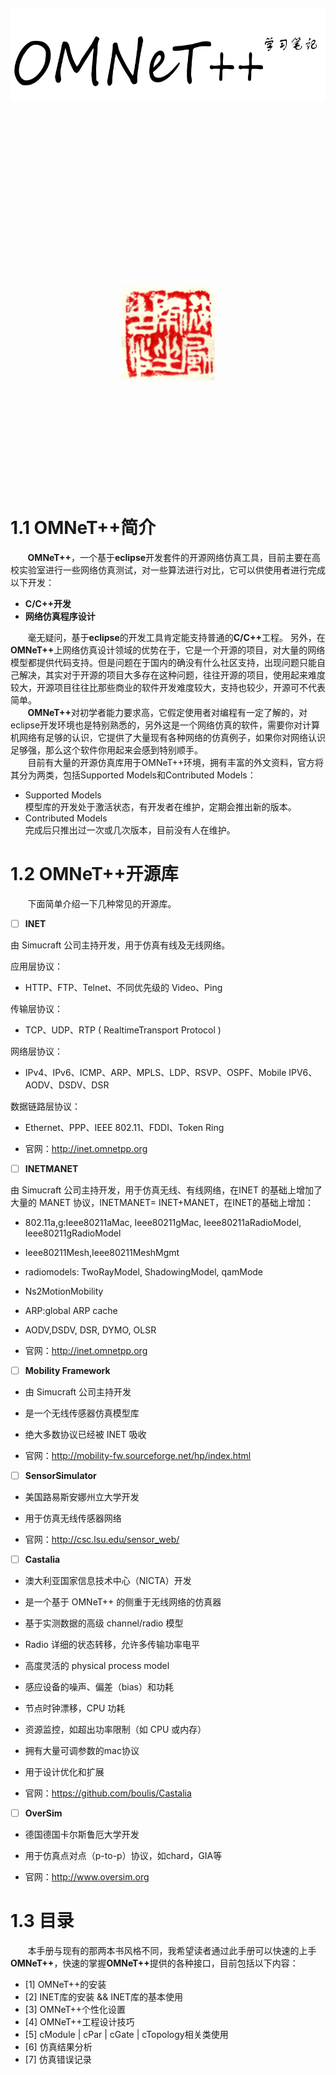 
&nbsp;
&nbsp;
&nbsp;

&nbsp;
&nbsp;

<div align="center">

<img src="img/omnetpp-2.png" height="150" width="600" >

 </div>

 &nbsp;

 &nbsp;

 &nbsp;

 &nbsp;

 &nbsp;

 &nbsp;

 &nbsp;

 &nbsp;

 &nbsp;
 <div align="center">

 <img src="img/bookIndia.png" height="150" width="150" >

  </div>
 &nbsp;

 &nbsp;

 &nbsp;

 &nbsp;


 &nbsp;

 &nbsp;

# 1.1 OMNeT++简介
&#160; &#160; &#160; &#160;<b>OMNeT++</b>，一个基于<b>eclipse</b>开发套件的开源网络仿真工具，目前主要在高校实验室进行一些网络仿真测试，对一些算法进行对比，它可以供使用者进行完成以下开发：</br>
- **C/C++开发**
- **网络仿真程序设计**

&#160; &#160; &#160; &#160;毫无疑问，基于<b>eclipse</b>的开发工具肯定能支持普通的<b>C/C++</b>工程。
另外，在<b>OMNeT++</b>上网络仿真设计领域的优势在于，它是一个开源的项目，对大量的网络模型都提供代码支持。但是问题在于国内的确没有什么社区支持，出现问题只能自己解决，其实对于开源的项目大多存在这种问题，往往开源的项目，使用起来难度较大，开源项目往往比那些商业的软件开发难度较大，支持也较少，开源可不代表简单。</br>
&#160; &#160; &#160; &#160;<b>OMNeT++</b>对初学者能力要求高，它假定使用者对编程有一定了解的，对eclipse开发环境也是特别熟悉的，另外这是一个网络仿真的软件，需要你对计算机网络有足够的认识，它提供了大量现有各种网络的仿真例子，如果你对网络认识足够强，那么这个软件你用起来会感到特别顺手。</br>
&#160; &#160; &#160; &#160;目前有大量的开源仿真库用于OMNeT++环境，拥有丰富的外文资料，官方将其分为两类，包括Supported Models和Contributed Models：</br>
- Supported Models</br>
模型库的开发处于激活状态，有开发者在维护，定期会推出新的版本。
- Contributed Models</br>
完成后只推出过一次或几次版本，目前没有人在维护。</br>

# 1.2 OMNeT++开源库
&#160; &#160; &#160; &#160;下面简单介绍一下几种常见的开源库。

- [ ] <b>INET</b>

由 Simucraft 公司主持开发，用于仿真有线及无线网络。

应用层协议：

- HTTP、FTP、Telnet、不同优先级的 Video、Ping

传输层协议：

- TCP、UDP、RTP ( RealtimeTransport Protocol )

网络层协议：

- IPv4、IPv6、ICMP、ARP、MPLS、LDP、RSVP、OSPF、Mobile IPV6、AODV、DSDV、DSR

数据链路层协议：

- Ethernet、PPP、IEEE 802.11、FDDI、Token Ring

- 官网：http://inet.omnetpp.org

- [ ] <b>INETMANET</b>

由 Simucraft 公司主持开发，用于仿真无线、有线网络，在INET 的基础上增加了大量的 MANET 协议，INETMANET= INET+MANET，在INET的基础上增加：

- 802.11a,g:Ieee80211aMac, Ieee80211gMac, Ieee80211aRadioModel, Ieee80211gRadioModel

- Ieee80211Mesh,Ieee80211MeshMgmt

- radiomodels: TwoRayModel, ShadowingModel, qamMode

- Ns2MotionMobility

- ARP:global ARP cache

- AODV,DSDV, DSR, DYMO, OLSR

- 官网：http://inet.omnetpp.org

- [ ] <b>Mobility Framework</b>

- 由 Simucraft 公司主持开发

- 是一个无线传感器仿真模型库

- 绝大多数协议已经被 INET 吸收

- 官网：http://mobility-fw.sourceforge.net/hp/index.html

- [ ] <b>SensorSimulator</b>

- 美国路易斯安娜州立大学开发

- 用于仿真无线传感器网络

- 官网：http://csc.lsu.edu/sensor_web/

- [ ] <b>Castalia</b>

- 澳大利亚国家信息技术中心（NICTA）开发

- 是一个基于 OMNeT++ 的侧重于无线网络的仿真器

- 基于实测数据的高级 channel/radio 模型

- Radio 详细的状态转移，允许多传输功率电平

- 高度灵活的 physical process model

- 感应设备的噪声、偏差（bias）和功耗

- 节点时钟漂移，CPU 功耗

- 资源监控，如超出功率限制（如 CPU 或内存）

- 拥有大量可调参数的mac协议

- 用于设计优化和扩展

- 官网：https://github.com/boulis/Castalia

- [ ] <b>OverSim</b>

- 德国德国卡尔斯鲁厄大学开发

- 用于仿真点对点（p-to-p）协议，如chard，GIA等

- 官网：http://www.oversim.org


# 1.3 目录
&#160; &#160; &#160; &#160;本手册与现有的那两本书风格不同，我希望读者通过此手册可以快速的上手<b>OMNeT++</b>，快速的掌握<b>OMNeT++</b>提供的各种接口，目前包括以下内容：
- [1] OMNeT++的安装
- [2] INET库的安装 && INET库的基本使用
- [3] OMNeT++个性化设置
- [4] OMNeT++工程设计技巧
- [5] cModule | cPar | cGate | cTopology相关类使用
- [6] 仿真结果分析
- [7] 仿真错误记录

